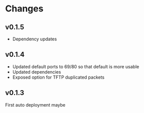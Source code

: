 # Changes

## v0.1.5

- Dependency updates

## v0.1.4

- Updated default ports to 69/80 so that default is more usable
- Updated dependencies
- Exposed option for TFTP duplicated packets

## v0.1.3

First auto deployment maybe
